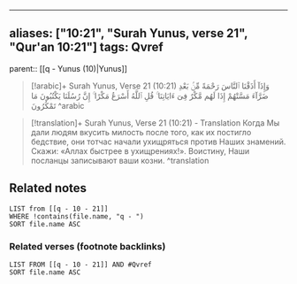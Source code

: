 
---
aliases: ["10:21", "Surah Yunus, verse 21", "Qur'an 10:21"]
tags: Qvref
---

parent:: [[q - Yunus (10)|Yunus]]

> [!arabic]+ Surah Yunus, Verse 21 (10:21)
> <span class="quran-arabic">وَإِذَآ أَذَقْنَا ٱلنَّاسَ رَحْمَةً مِّنۢ بَعْدِ ضَرَّآءَ مَسَّتْهُمْ إِذَا لَهُم مَّكْرٌ فِىٓ ءَايَاتِنَا ۚ قُلِ ٱللَّهُ أَسْرَعُ مَكْرًا ۚ إِنَّ رُسُلَنَا يَكْتُبُونَ مَا تَمْكُرُونَ</span>
^arabic

> [!translation]+ Surah Yunus, Verse 21 (10:21) - Translation
> Когда Мы дали людям вкусить милость после того, как их постигло бедствие, они тотчас начали ухищряться против Наших знамений. Скажи: «Аллах быстрее в ухищрениях!». Воистину, Наши посланцы записывают ваши козни.
^translation



## Related notes
```dataview
LIST from [[q - 10 - 21]]
WHERE !contains(file.name, "q - ")
SORT file.name ASC
```

### Related verses (footnote backlinks)
```dataview
LIST FROM [[q - 10 - 21]] AND #Qvref
SORT file.name ASC
```

